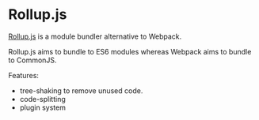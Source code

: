 # Rollup.js

[Rollup.js](https://rollupjs.org/) is a module bundler alternative to Webpack.

Rollup.js aims to bundle to ES6 modules whereas Webpack aims to bundle to CommonJS.

Features:

- tree-shaking to remove unused code.
- code-splitting
- plugin system
